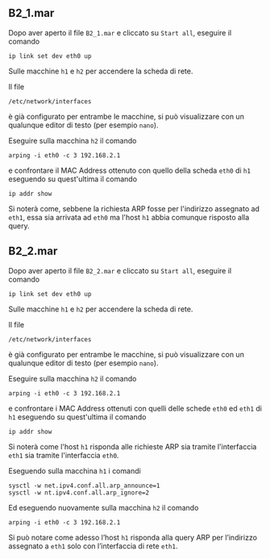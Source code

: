 ## B2_1.mar

Dopo aver aperto il file `B2_1.mar` e cliccato su `Start all`, eseguire il comando
```
ip link set dev eth0 up
```
Sulle macchine `h1` e `h2` per accendere la scheda di rete.

Il file
```
/etc/network/interfaces
```
è già configurato per entrambe le macchine, si può visualizzare con un qualunque editor di testo (per esempio `nano`).

Eseguire sulla macchina `h2` il comando
```
arping -i eth0 -c 3 192.168.2.1
```
e confrontare il MAC Address ottenuto con quello della scheda `eth0` di `h1` eseguendo su quest'ultima il comando
```
ip addr show
```
Si noterà come, sebbene la richiesta ARP fosse per l'indirizzo assegnato ad `eth1`, essa sia arrivata ad `eth0` ma l'host `h1` abbia comunque risposto alla query.

## B2_2.mar

Dopo aver aperto il file `B2_2.mar` e cliccato su `Start all`, eseguire il comando
```
ip link set dev eth0 up
```
Sulle macchine `h1` e `h2` per accendere la scheda di rete.

Il file
```
/etc/network/interfaces
```
è già configurato per entrambe le macchine, si può visualizzare con un qualunque editor di testo (per esempio `nano`).

Eseguire sulla macchina `h2` il comando
```
arping -i eth0 -c 3 192.168.2.1
```
e confrontare i MAC Address ottenuti con quelli delle schede `eth0` ed `eth1` di `h1` eseguendo su quest'ultima il comando
```
ip addr show
```
Si noterà come l'host `h1` risponda alle richieste ARP sia tramite l'interfaccia `eth1` sia tramite l'interfaccia `eth0`.

Eseguendo sulla macchina `h1` i comandi
```
sysctl -w net.ipv4.conf.all.arp_announce=1
sysctl -w nt.ipv4.conf.all.arp_ignore=2
```
Ed eseguendo nuovamente sulla macchina `h2` il comando
```
arping -i eth0 -c 3 192.168.2.1
```
Si può notare come adesso l’host `h1` risponda alla query ARP per l’indirizzo assegnato a `eth1` solo con l’interfaccia di rete `eth1`.

